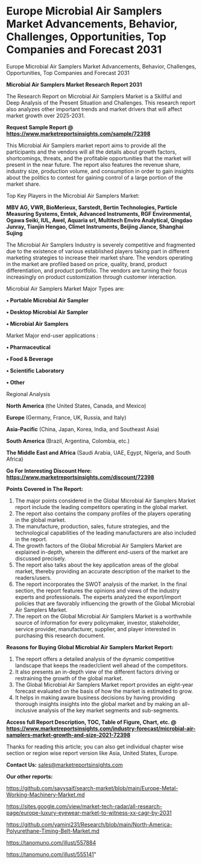 # Europe Microbial Air Samplers Market Advancements, Behavior, Challenges, Opportunities, Top Companies and Forecast 2031
Europe Microbial Air Samplers Market Advancements, Behavior, Challenges, Opportunities, Top Companies and Forecast 2031

<strong>Microbial Air Samplers Market Research Report 2031</strong>

The Research Report on Microbial Air Samplers Market is a Skillful and Deep Analysis of the Present Situation and Challenges. This research report also analyzes other important trends and market drivers that will affect market growth over 2025-2031.

<strong>Request Sample Report @ <a href=https://www.marketreportsinsights.com/sample/72398>https://www.marketreportsinsights.com/sample/72398</a></strong>

This Microbial Air Samplers market report aims to provide all the participants and the vendors will all the details about growth factors, shortcomings, threats, and the profitable opportunities that the market will present in the near future. The report also features the revenue share, industry size, production volume, and consumption in order to gain insights about the politics to contest for gaining control of a large portion of the market share.

Top Key Players in the Microbial Air Samplers Market:

<strong>MBV AG, VWR, BioMerieux, Sarstedt, Bertin Technologies, Particle Measuring Systems, Emtek, Advanced Instruments, RGF Environmental, Ogawa Seiki, IUL, Awel, Aquaria srl, Multitech Enviro Analytical, Qingdao Junray, Tianjin Hengao, Climet Instruments, Beijing Jiance, Shanghai Sujing</strong>

The Microbial Air Samplers Industry is severely competitive and fragmented due to the existence of various established players taking part in different marketing strategies to increase their market share. The vendors operating in the market are profiled based on price, quality, brand, product differentiation, and product portfolio. The vendors are turning their focus increasingly on product customization through customer interaction.

Microbial Air Samplers Market Major Types are:

<strong>• Portable Microbial Air Sampler

• Desktop Microbial Air Sampler

• Microbial Air Samplers</strong>

Market Major end-user applications :

<strong>• Pharmaceutical

• Food & Beverage

• Scientific Laboratory

• Other</strong>

Regional Analysis

</u><strong><b>North America</b></strong> (the United States, Canada, and Mexico)

<strong><b>Europe </b></strong>(Germany, France, UK, Russia, and Italy)

<strong><b>Asia-Pacific</b></strong> (China, Japan, Korea, India, and Southeast Asia)

<strong><b>South America</b></strong> (Brazil, Argentina, Colombia, etc.)

<strong><b>The Middle East and Africa</b></strong> (Saudi Arabia, UAE, Egypt, Nigeria, and South Africa)

<strong>Go For Interesting Discount Here: <a href=https://www.marketreportsinsights.com/discount/72398>https://www.marketreportsinsights.com/discount/72398</a></strong>

<strong>Points Covered in The Report:</strong>
<ol>
  <li>The major points considered in the Global Microbial Air Samplers Market report include the leading competitors operating in the global market.</li>
  <li>The report also contains the company profiles of the players operating in the global market.</li>
  <li>The manufacture, production, sales, future strategies, and the technological capabilities of the leading manufacturers are also included in the report.</li>
  <li>The growth factors of the Global Microbial Air Samplers Market are explained in-depth, wherein the different end-users of the market are discussed precisely.</li>
  <li>The report also talks about the key application areas of the global market, thereby providing an accurate description of the market to the readers/users.</li>
  <li>The report incorporates the SWOT analysis of the market. In the final section, the report features the opinions and views of the industry experts and professionals. The experts analyzed the export/import policies that are favorably influencing the growth of the Global Microbial Air Samplers Market.</li>
  <li>The report on the Global Microbial Air Samplers Market is a worthwhile source of information for every policymaker, investor, stakeholder, service provider, manufacturer, supplier, and player interested in purchasing this research document.</li>
</ol>
<strong>Reasons for Buying Global Microbial Air Samplers Market Report:</strong>

<ol>
  <li>The report offers a detailed analysis of the dynamic competitive landscape that keeps the reader/client well ahead of the competitors.</li>
  <li>It also presents an in-depth view of the different factors driving or restraining the growth of the global market.</li>
  <li>The Global Microbial Air Samplers Market report provides an eight-year forecast evaluated on the basis of how the market is estimated to grow.</li>
  <li>It helps in making aware business decisions by having providing thorough insights insights into the global market and by making an all-inclusive analysis of the key market segments and sub-segments.</li>
</ol>
<strong>Access full Report Description, TOC, Table of Figure, Chart, etc. @ <a href=https://www.marketreportsinsights.com/industry-forecast/microbial-air-samplers-market-growth-and-size-2021-72398>https://www.marketreportsinsights.com/industry-forecast/microbial-air-samplers-market-growth-and-size-2021-72398</a></strong>


Thanks for reading this article; you can also get individual chapter wise section or region wise report version like Asia, United States, Europe.

<strong>Contact Us:</strong>
sales@marketreportsinsights.com

<strong>Our other reports:</strong>

<a href=https://github.com/sayysaif/search-market/blob/main/Europe-Metal-Working-Machinery-Market.md>https://github.com/sayysaif/search-market/blob/main/Europe-Metal-Working-Machinery-Market.md</a>

<a href=https://sites.google.com/view/market-tech-radar/all-research-page/europe-luxury-eyewear-market-to-witness-xx-cagr-by-2031>https://sites.google.com/view/market-tech-radar/all-research-page/europe-luxury-eyewear-market-to-witness-xx-cagr-by-2031</a>

<a href=https://github.com/yamini231/Research/blob/main/North-America-Polyurethane-Timing-Belt-Market.md>https://github.com/yamini231/Research/blob/main/North-America-Polyurethane-Timing-Belt-Market.md</a>

<a href=https://tanomuno.com/illust/557884>https://tanomuno.com/illust/557884</a>

<a href=https://tanomuno.com/illust/555141>https://tanomuno.com/illust/555141</a>"
